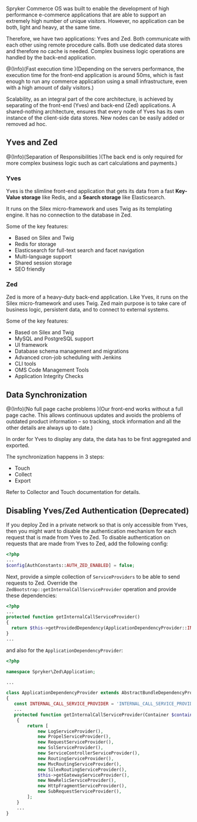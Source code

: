 Spryker Commerce OS was built to enable the development of high performance e-commerce applications that are able to support an extremely high number of unique visitors. However, no application can be both, light and heavy, at the same time.

Therefore, we have two applications: Yves and Zed. Both communicate with each other using remote procedure calls. Both use dedicated data stores and therefore no cache is needed. Complex business logic operations are handled by the back-end application.

@(Info)(Fast execution time )(Depending on the servers performance, the execution time for the front-end application is around 50ms, which is fast enough to run any commerce application using a small infrastructure, even with a high amount of daily visitors.)

Scalability, as an integral part of the core architecture, is achieved by separating of the front-end (Yves) and back-end (Zed) applications. A shared-nothing architecture, ensures that every node of Yves has its own instance of the client-side data stores. New nodes can be easily added or removed ad hoc.

## Yves and Zed

@(Info)(Separation of Responsibilities )(The back end is only required for more complex business logic such as cart calculations and payments.)


### Yves
Yves is the slimline front-end application that gets its data from a fast **Key-Value storage** like Redis, and a **Search storage** like Elasticsearch.

It runs on the Silex micro-framework and uses Twig as its templating engine. It has no connection to the database in Zed.

Some of the key features:

* Based on Silex and Twig
* Redis for storage
* Elasticsearch for full-text search and facet navigation
* Multi-language support
* Shared session storage
* SEO friendly

### Zed
Zed is more of a heavy-duty back-end application. Like Yves, it runs on the Silex micro-framework and uses Twig. Zed main purpose is to take care of business logic, persistent data, and to connect to external systems.

Some of the key features:

* Based on Silex and Twig
* MySQL and PostgreSQL support
* UI framework
* Database schema management and migrations
* Advanced cron-job scheduling with Jenkins
* CLI tools
* OMS Code Management Tools
* Application Integrity Checks

## Data Synchronization

@(Info)(No full page cache problems )(Our front-end works without a full page cache. This allows continuous updates and avoids the problems of outdated product information – so tracking, stock information and all the other details are always up to date.)

In order for Yves to display any data, the data has to be first aggregated and exported.

The synchronization happens in 3 steps:

* Touch
* Collect
* Export

Refer to Collector and Touch documentation for details.

## Disabling Yves/Zed Authentication (Deprecated)
If you deploy Zed in a private network so that is only accessible from Yves, then you might want to disable the authentication mechanism for each request that is made from Yves to Zed. To disable authentication on requests that are made from Yves to Zed, add the following config:

```php
<?php
...
$config[AuthConstants::AUTH_ZED_ENABLED] = false;
```

Next, provide a simple collection of `ServiceProviders` to be able to send requests to Zed. Override the `ZedBootstrap::getInternalCallServiceProvider` operation and provide these dependencies:

```php
<?php
...
protected function getInternalCallServiceProvider()
{
  return $this->getProvidedDependency(ApplicationDependencyProvider::INTERNAL_CALL_SERVICE_PROVIDER);
}
...
```

and also for the `ApplicationDependencyProvider`:

```php
<?php

namespace Spryker\Zed\Application;

...

class ApplicationDependencyProvider extends AbstractBundleDependencyProvider
{
   const INTERNAL_CALL_SERVICE_PROVIDER = 'INTERNAL_CALL_SERVICE_PROVIDER';
   ...
   protected function getInternalCallServiceProvider(Container $container)
    {
        return [
            new LogServiceProvider(),
            new PropelServiceProvider(),
            new RequestServiceProvider(),
            new SslServiceProvider(),
            new ServiceControllerServiceProvider(),
            new RoutingServiceProvider(),
            new MvcRoutingServiceProvider(),
            new SilexRoutingServiceProvider(),
            $this->getGatewayServiceProvider(),
            new NewRelicServiceProvider(),
            new HttpFragmentServiceProvider(),
            new SubRequestServiceProvider(),
        ];
    }
    ...
}
```